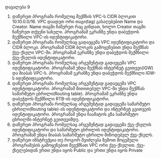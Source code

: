 დავალება 9
1. დაწერეთ პროგრამა რომელიც შექმნის VPC-ს CIDR ბლოკით 10.10.0.0/16. VPC
დაადეთ ორი თაგი(tag) გასაღებებით Name და Creator. Name თაგში ჩაწერეთ რაც
გინდათ, ხოლო Creator თაგში ჩაწერეთ თქვენი სახელი. პროგრამამ ეკრანზე უნდა
დაბეჭდოს შექმნილი VPC-ის იდენტიფიკატორი.
2. დაწერეთ პროგრამა რომელსაც გადაეცემა VPC იდენტიფიკატორი და CIDR
ბლოკი. პროგრამამ CIDR ბლოკის გამოყენებით უნდა შექმნას ქვე-ქსელი VPC-ში.
პროგრამამ ეკრანზე უნდა დაბეჭდოს შექმნილი ქვე-ქსელის იდენტიფიკატორი.
3. დაწერეთ პროგრამა რომელსაც არგუმენტად გადაეცემა VPC იდენტიფიკატორი.
პროგრამამ უნდა შექმნას ინტერნეტ გეითვეი(IGW) და მიაბას VPC-ს. პროგრამამ
ეკრანზე უნდა დაბეჭდოს შექმნილი IGW-ს იდენტიფიკატორი.
4. დაწერეთ პროგრამა რომელსაც არგუმენტად გადაეცემა VPC იდენტიფიკატორი.
პროგრამამ მითითებულ VPC-ში უნდა შექმნას სამარშუტო ცხრილი(Routing table).
პროგრამამ ეკრანზე უნდა დაბეჭდოს შექმნილი RTB-ის იდენტიფიკატორი.
5. დაწერეთ პროგრამა რომელსაც არგუმენტად გადაეცემა სამარშუტო
ცხრილი(Routing table)-ის იდენტიფიკატორი და ინტერნეტ გეითვეის
იდენტიფიკატორი. პროგრამამ უნდა ჩაამატოს გზა სამარშუტო ცხრილში ინტერნეტ
გეითვეიმდე.
6. დაწერეთ პროგრამა რომელსაც არგუმენტად გადაეცემა ქვე-ქსელის
იდენტიფიკატორი და სამარშუტო ცხრილის იდენტიფიკატორი. პროგრამამ უნდა
მიაბას სამარშუტო ცხრილი მიწოდებულ ქვე-ქსელს.
7. დაწერეთ ინსტრუქცია თუ როგორ შეიძლება ზემოთ მოცემული პროგრამების
გამოყენებით შევქმნათ VPC ორი ქვე-ქსელით. ქვე-ქსელებიდან ერთი უნდა იყოს
Public და ერთი უნდა იყოს Private
